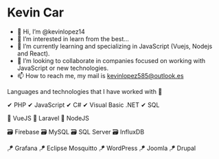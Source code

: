 # Kevin Car

- 👋 Hi, I’m @kevinlopez14
- 👀 I’m interested in learn from the best...
- 🌱 I’m currently learning and specializing in JavaScript (Vuejs, Nodejs and React).
- 💞️ I’m looking to collaborate in companies focused on working with JavaScript or new technologies.
- 📫 How to reach me, my mail is kevinlopez585@outlook.es

Languages and technologies that I have worked with 🙌

✔ PHP
✔ JavaScript
✔ C#
✔ Visual Basic .NET
✔ SQL

🚀 VueJS
🚀 Laravel
🚀 NodeJS

🗃 Firebase
🗃 MySQL 
🗃 SQL Server
🗃 InfluxDB

🪁 Grafana
🪁 Eclipse Mosquitto
🪁 WordPress
🪁 Joomla
🪁 Drupal
<!---
kevinlopez14/kevinlopez14 is a ✨ special ✨ repository because its `README.md` (this file) appears on your GitHub profile.
You can click the Preview link to take a look at your changes.
--->
